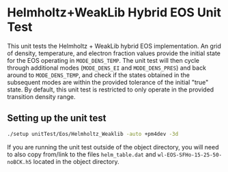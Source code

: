 # Helmholtz+WeakLib Hybrid EOS Unit Test

This unit tests the Helmholtz + WeakLib hybrid EOS implementation.  An grid of density, temperature, and electron fraction values provide the initial state for the EOS operating in `MODE_DENS_TEMP`.  The unit test will then cycle through additional modes (`MODE_DENS_EI` and `MODE_DENS_PRES`) and back around to `MODE_DENS_TEMP`, and check if the states obtained in the subsequent modes are within the provided tolerance of the initial "true" state.  By default, this unit test is restricted to only operate in the provided transition density range.

## Setting up the unit test

```bash
./setup unitTest/Eos/Helmholtz_Weaklib -auto +pm4dev -3d
```

If you are running the unit test outside of the object directory, you will need to also copy from/link to the files `helm_table.dat` and `wl-EOS-SFHo-15-25-50-noBCK.h5` located in the object directory.
